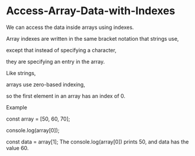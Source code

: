 # Access-Array-Data-with-Indexes

We can access the data inside arrays using indexes.

Array indexes are written in the same bracket notation that strings use,

except that instead of specifying a character,

they are specifying an entry in the array.

 Like strings,
 
arrays use zero-based indexing,

so the first element in an array has an index of 0.

Example

const array = [50, 60, 70];

console.log(array[0]);

const data = array[1];
The console.log(array[0]) prints 50, and data has the value 60.
